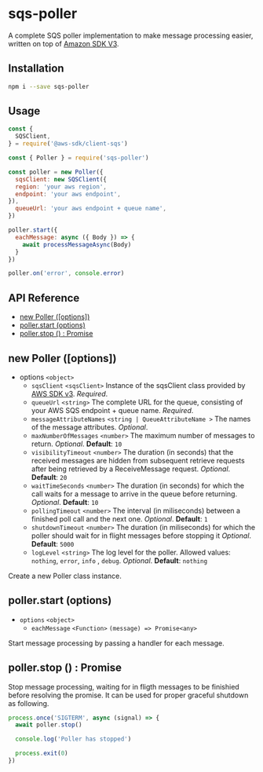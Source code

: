 # sqs-poller

A complete SQS poller implementation to make message processing easier, written on top of [Amazon SDK V3](https://docs.aws.amazon.com/AWSJavaScriptSDK/v3/latest/clients/client-sqs/index.html).

## Installation
```sh
npm i --save sqs-poller
```

## Usage

```javascript
const {
  SQSClient,
} = require('@aws-sdk/client-sqs')

const { Poller } = require('sqs-poller')

const poller = new Poller({
  sqsClient: new SQSClient({
  region: 'your aws region',
  endpoint: 'your aws endpoint',
}),
  queueUrl: 'your aws endpoint + queue name',
})

poller.start({
  eachMessage: async ({ Body }) => {
    await processMessageAsync(Body)
  }
})

poller.on('error', console.error)
```

## API Reference
- [new Poller ([options])](#new-poller-options)
- [poller.start (options)](#pollerstart-options)
- [poller.stop () : Promise<any>](#pollerstop---promiseany)

## new Poller ([options])

- options `<object>`
  - `sqsClient` `<sqsClient>` Instance of the sqsClient class provided by [AWS SDK v3](https://docs.aws.amazon.com/AWSJavaScriptSDK/v3/latest/clients/client-sqs/classes/sqsclient.html). *Required*.
  - `queueUrl` `<string>` The complete URL for the queue, consisting of your AWS SQS endpoint + queue name. *Required*.
  - `messageAttributeNames` `<string | QueueAttributeName >` The names of the message attributes. *Optional*.
  - `maxNumberOfMessages` `<number>` The maximum number of messages to return. *Optional*. __Default__: `10`
  - `visibilityTimeout` `<number>` The duration (in seconds) that the received messages are hidden from subsequent retrieve requests after being retrieved by a ReceiveMessage request. *Optional*. __Default__: `20`
  - `waitTimeSeconds` `<number>` The duration (in seconds) for which the call waits for a message to arrive in the queue before returning. *Optional*. __Default__: `10`
  - `pollingTimeout` `<number>` The interval (in miliseconds) between a finished poll call and the next one. *Optional*. __Default__: `1`
  - `shutdownTimeout` `<number>` The duration (in miliseconds) for which the poller should wait for in flight messages before stopping it *Optional*. __Default__: `5000`
  - `logLevel` `<string>` The log level for the poller. Allowed values: `nothing`, `error`, `info` , `debug`. *Optional*. __Default__: `nothing`


Create a new Poller class instance.

## poller.start (options)

- `options` `<object>`
  - `eachMessage` `<Function>` `(message) => Promise<any>`

Start message processing by passing a handler for each message.

## poller.stop () : Promise<any>

Stop message processing, waiting for in fligth messages to be finishied before resolving the promise. It can be used for proper graceful shutdown as following.
```javascript
process.once('SIGTERM', async (signal) => {
  await poller.stop()

  console.log('Poller has stopped')

  process.exit(0)
})
```
